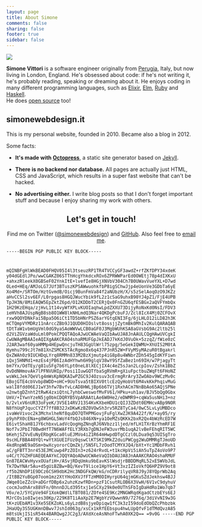 ```yaml
---
layout: page
title: About Simone
comments: false
sharing: false
footer: true
sidebar: false
---
```


<div class="about-intro clearfix">
<img class="avatar" src="/images/simonewebdesign.png" />
<p>
<strong>Simone Vittori</strong> is a software engineer originally from <a rel="external nofollow" href="https://en.wikipedia.org/wiki/Perugia">Perugia</a>, Italy, but now living in London, England. He's obsessed about code: if he's not writing it, he's probably reading, speaking or dreaming about it. He enjoys coding in many different programming languages, such as <a rel="external nofollow" href="http://elixir-lang.org/">Elixir</a>, <a rel="external nofollow" href="http://elm-lang.org/">Elm</a>, <a rel="external nofollow" href="https://www.ruby-lang.org/">Ruby</a> and <a rel="external nofollow" href="https://www.haskell.org/">Haskell</a>.<br>He does <a rel="external nofollow" href="https://github.com/simonewebdesign">open source</a> too!
</p>
</div>

## simonewebdesign.it

This is my personal website, founded in 2010. Became also a blog in 2012.

Some facts:

- **It's made with <a rel="external nofollow" href="http://octopress.org/">Octopress</a>**, a static site generator based on <a rel="external nofollow" href="https://jekyllrb.com/">Jekyll</a>.

- **There is no backend nor database.** All pages are actually just HTML, CSS and JavaScript, which results in a super fast website that can't be hacked.

- **No advertising either.**
I write blog posts so that I don't forget important stuff and because I enjoy sharing my work with others.

<h2 style="text-align:center">Let's get in touch!</h2>
<p style="text-align:center">Find me on Twitter (<a href="https://twitter.com/simonewebdesign" title="simonewebdesign on Twitter" rel="nofollow">@simonewebdesign</a>) and <a rel="external nofollow" href="https://github.com/simonewebdesign">GitHub</a>. Also feel free to <a href="mailto:hello@simonewebdesign.it?subject=Hey Simone!">email me</a>.</p>

<small><pre>-----BEGIN PGP PUBLIC KEY BLOCK-----

mQINBFgHlWkBEAD0FHQV05I4l3tseuzRP1TR4TVCCyGF3awdZ+rfZKfDPY34xdeK
y04dGEdlJPo/wwCGAKZ06STThHcgYhkdcxROx6ZPRWWParEd0OWEtj78p4dIXKxU
+ahxzRleekX0GBSeF02YnkItE+lvefIe8HGjXNVbV304Ch7B0UWavVueYXL+D7wd
OLed+HEq/AMJoLG7JUf3BTuszKPSAWwuohkfbP8igSChwJjp4eUonVe3GDbTa6yE
Xo4Md+/SRTOm/HztGvmdB/Oicj9BunFmVa84f2aNUbzH/X/s5zSelAoqOzO9JKZz
aHvCCSl2sv6EF/L0rpgas8HGQJWucYbik9fL2z1cSaG9uhxB90YJ4pZ1/FjE4UPB
TpJH3N/8MiEAQW5EpZktZ6pd/O12KDDbT2CERjQx0FnGZU6qfESBGx2aQVFYmbQx
1H29KzEHqa/zjHvL1t14vyWfXPLvKUOIaqhwLpdZXXU73DijyRoNxKd0NsI/FDV3
ieHVh8AJUspNgB8sb8O1WW8lkNHLmdQ3Nar4QKDgPcbuFJ/Zcl8IcX4Mj0ZCFOvX
rxw9QOYDNkFai5Bpa5O6iCt1TD5bHNrPSZ6arYGtqENI3Fg/6jLHLO12iLD82h3K
mCTQmpVYMDRz11nArccZBb9J1QUD0HIOslvt8ossjjZytmBk0MhIv2KulQARAQAB
tDtTaW1vbmUgVml0dG9yaSAoWWVwLCB0aGF0J3MgbWUhKSA8aGVsbG9Ac2ltb25l
d2ViZGVzaWduLml0PokCPQQTAQoAJwUCWAeVaQIbAwUJA8JnAAULCQgHAwUVCgkI
CwUWAgMBAAIeAQIXgAAKCRAO4shaRMUFGpJkEADJ7kKdJ0VuOk+5zzqZ/fWie0zC
J2AR3waf60yaHMMp4HEpwQncjuTH83GgUlWrl75zpg/5eGekIQWMU+XhUIS2M0tA
Hymhu799cJt7m81XnZSMCKSTAcRgmo8x6q437PJnR52W+FVyMSyMAzuR0tBgakrl
QxZWAh0z9IUCHDqLYrq8RMMn833M2BzXjmutp4iG8p8u4WNbrZDh545gIdKYFiwn
iQxj5HNMd1+mzEs4jPB6IzAdHYhwh6H9glqV38wY9SfZaBez1n69IH/w7PjagyTt
bm7Yx/OdTEy/g81uSFg7b6YLpt0neL8lXECjIX4c4eZ5sJan2LcpIov/Zshk1BbZ
OvDdNHmovAk7lPFNVUHIp/Posi1IuwGQTfbaSgRVmR+gXiuFpctbuZWqFt6FHoNZ
wsWkLJek7QeVlg4mWsKpNQKAIwPZGC9J4Ozsuv3cErmgRrAry3ZwOAbv9WCzMv0c
EBojGTE4cbVvbp8WDD+oHC+9UoTsva5tBIXV0tlcEzQyHobVt6M4vkKkPhqivMuG
walI8fdd06EJ1wY3hfw7BvfvLcAD8HWLjBp6b6TVj1RxhACm7NnBbAo65AQjSPNe
u2nwtgDZnht2tRwK4zxiQtnL7yhbCweswofMvFV61/HPku+uh1av/BJV5bQg0Gbx
UmV/+IYwnYzeN5jg0bkCDQRYB5VpARAAtLAe6W0He2/eDWMR9+cqWa5usNHi3+nz
b/2vlxV6nUR33oFyeK/3V5E14RVJ13S4KvKXbeHDU1cQIJ3ZDdt0EMHcvABp9NOR
N8fhUqPJqucCYZf7ff8B32JxDKwKzBZ0VOwSh3rv5RZ8TyCa4/0wC5LvLyUMBDco
ivaWeVivoc2k3MchxlheNf8quDO7QTHPMGovjFuFglXwZJK9A422f/K/+ay05/ry
p9yhPX0cENa+g8WGHGL5WoY4fbQJs846XN+ya1OeMZsQKKk2bxR2Qx4bWzRcED7W
E6ivtShaH81JY6chbxvLadVcQogHgZNnqRJ6NVbzz1ljed/mfLH1TXrBzYhmRF1E
Nof7vJPbI70BwdHfT7N6WAFfELY3RXb7gDNJeFW3uvrMb1uqA2lvBeFEhqRIT5WC
bKehjSZVvEuNyERbgKGca0luEJMVo4iZ1R64mHwpdDTgCCzl0LDua9q53UISgTro
9scHLFBBA40YQl+wYtXGUEIFUz0qswClKTSKI9MkZ2duiPWCgg2WuDMMRgTJmoUD
4kdRnpWE9aOSm+bwXcyororCQmZkj/5N5FL7zOodTCMYXJQ4/bXt+Yc1MDbFRvh1
aC/gFBTT3nr453EJMCuwp4PzZOIn3+z624rRvdL+t1kcHpVi5iAh5uTpZ4oVo9P7
u4C/t7GZHFUAEQEAAYkCJQQYAQoADwUCWAeVaQIbDAUJA8JnAAAKCRAO4shaRMUF
Gn87EACWvHyvxOUafiH+/ASvjRDqUmku9bEavKSlWsdjrBBDDMqRL52xE5WVbJdL
Tk7DwYNAr5Au+d5gUiBZBw+BQ/KevT9lice1HpY6+Vt3xzIZIoVkfQ6HPZ9V9ot8
rf5b2NhDP1E9DCz6CSH9dbK2Hc3NDGFkQW/kG/nCDRrilyqVR8J9yJ8YQprWb2Aq
/ItBB2YuBGp07oom1mz2XtYHoOXVJfFTzHM0DIHyrpU64qjmGKuSZdJekhsw4BJJ
JWqe01eZZcU+aDGrfDBp6x2uhzKzwfRDn+pzF1CsutRLOB6X3VwH/6V1vC9dyhuV
cocmJudhArx88VFn/0hnnDJLd395txj1eSCXy29k0e0UThSFbIgDaHdRo1Wo7qb7
V6v/eJ/5YCpVe94F1XokQWdlLTBT081/ZOfe4SE9Kc2MNGWRqdKgadCtzbEYs6EJ
MJrCOs1o8Iwjes30Kp/229K8T1iAaXp2E7WgbYzVQwwnN9/7276q/3diVvNI9w3G
tK+zUEbAM1v3Xe5SEKZoKLs6yLzdB8sjyeDpiqw1fC3k3zI59doEdObQZcPhbzbk
JHaUQy3S5UGKmnDBwv7JshId063g/xsCx1kRfEEbspu4hwLUpQfvF1dTMdQvzA85
m8tsUkjIS1sR54k4BARQwg2JC2g3/AXdXceAsNhoFTwhA0XK2Q==
=9v0G
-----END PGP PUBLIC KEY BLOCK-----</pre></small>

